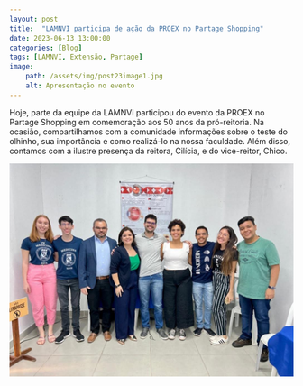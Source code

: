 ```yaml
---
layout: post
title:  "LAMNVI participa de ação da PROEX no Partage Shopping"
date: 2023-06-13 13:00:00
categories: [Blog]
tags: [LAMNVI, Extensão, Partage]
image: 
    path: /assets/img/post23image1.jpg
    alt: Apresentação no evento
---
```


Hoje, parte da equipe da LAMNVI participou do evento da PROEX no Partage Shopping em comemoração aos 50 anos da pró-reitoria. Na ocasião, compartilhamos com a comunidade informações sobre o teste do olhinho, sua importância e como realizá-lo na nossa faculdade. Além disso, contamos com a ilustre presença da reitora, Cilícia, e do vice-reitor, Chico.

![](/assets/img/post23image2.jpg)
